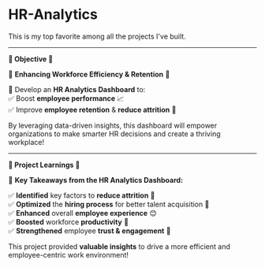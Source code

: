 # HR-Analytics
This is my top favorite among all the projects I've built.



----------------------------------------------------------------------------------------------------------------------------------------------------------------------------------

**🌟 Objective 🌟**  

🚀 **Enhancing Workforce Efficiency & Retention** 🚀  

🎯 Develop an **HR Analytics Dashboard** to:  
✅ Boost **employee performance** 📈  
✅ Improve **employee retention** & **reduce attrition** 🔄  

By leveraging data-driven insights, this dashboard will empower organizations to make smarter HR decisions and create a thriving workplace!  

-----------------------------------------------------------------------------------------------------------------------------------------------------------------------------------

**🌟 Project Learnings 🌟**  

📌 **Key Takeaways from the HR Analytics Dashboard:**  

✅ **Identified** key factors to **reduce attrition** 🔄  
✅ **Optimized** the **hiring process** for better talent acquisition 🎯  
✅ **Enhanced** overall **employee experience** 😊  
✅ **Boosted** workforce **productivity** 🚀  
✅ **Strengthened** employee **trust & engagement** 🤝  

This project provided **valuable insights** to drive a more efficient and employee-centric work environment!  

